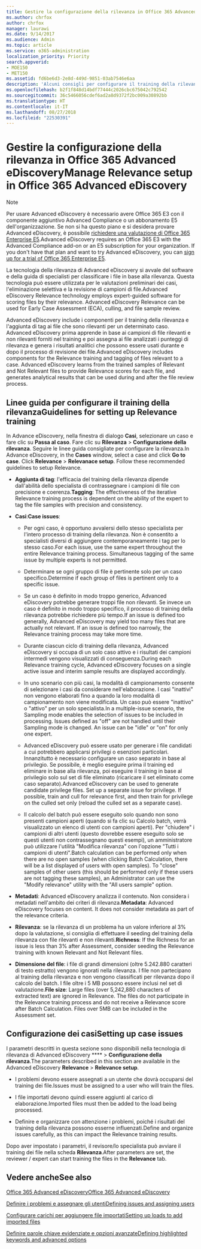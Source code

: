 ```yaml
---
title: Gestire la configurazione della rilevanza in Office 365 Advanced eDiscovery
ms.author: chrfox
author: chrfox
manager: laurawi
ms.date: 9/14/2017
ms.audience: Admin
ms.topic: article
ms.service: o365-administration
localization_priority: Priority
search.appverid:
- MOE150
- MET150
ms.assetid: fd6be6d3-2e8d-449d-9851-03ab7546e6aa
description: 'Alcuni consigli per configurare il training della rilevanza in Office 365 Advanced eDiscovery per classificare i file in base alla rilevanza e generare risultati analitici.  '
ms.openlocfilehash: b2f1f848d14bdf77444c2026cbc675042c792542
ms.sourcegitcommit: 36c5466056cdef6ad2a8d9372f2bc009a30892bb
ms.translationtype: HT
ms.contentlocale: it-IT
ms.lasthandoff: 08/27/2018
ms.locfileid: "22530391"
---
```

# <a name="manage-relevance-setup-in-office-365-advanced-ediscovery"></a><span data-ttu-id="5639e-103">Gestire la configurazione della rilevanza in Office 365 Advanced eDiscovery</span><span class="sxs-lookup"><span data-stu-id="5639e-103">Manage Relevance setup in Office 365 Advanced eDiscovery</span></span>

> [!NOTE]
> <span data-ttu-id="5639e-p101">Per usare Advanced eDiscovery è necessario avere Office 365 E3 con il componente aggiuntivo Advanced Compliance o un abbonamento E5 dell'organizzazione. Se non si ha questo piano e si desidera provare Advanced eDiscovery, è possibile [richiedere una valutazione di Office 365 Enterprise E5](https://go.microsoft.com/fwlink/p/?LinkID=698279).</span><span class="sxs-lookup"><span data-stu-id="5639e-p101">Advanced eDiscovery requires an Office 365 E3 with the Advanced Compliance add-on or an E5 subscription for your organization. If you don't have that plan and want to try Advanced eDiscovery, you can [sign up for a trial of Office 365 Enterprise E5](https://go.microsoft.com/fwlink/p/?LinkID=698279).</span></span> 
  
 <span data-ttu-id="5639e-p102">La tecnologia della rilevanza di Advanced eDiscovery si avvale del software e della guida di specialisti per classificare i file in base alla rilevanza. Questa tecnologia può essere utilizzata per le valutazioni preliminari dei casi, l'eliminazione selettiva e la revisione di campioni di file.</span><span class="sxs-lookup"><span data-stu-id="5639e-p102">Advanced eDiscovery Relevance technology employs expert-guided software for scoring files by their relevance. Advanced eDiscovery Relevance can be used for Early Case Assessment (ECA), culling, and file sample review.</span></span> 
  
 <span data-ttu-id="5639e-p103">Advanced eDiscovery include i componenti per il training della rilevanza e l'aggiunta di tag ai file che sono rilevanti per un determinato caso. Advanced eDiscovery prima apprende in base ai campioni di file rilevanti e non rilevanti forniti nel training e poi assegna ai file analizzati i punteggi di rilevanza e genera i risultati analitici che possono essere usati durante e dopo il processo di revisione dei file.</span><span class="sxs-lookup"><span data-stu-id="5639e-p103">Advanced eDiscovery includes components for the Relevance training and tagging of files relevant to a case. Advanced eDiscovery learns from the trained samples of Relevant and Not Relevant files to provide Relevance scores for each file, and generates analytical results that can be used during and after the file review process.</span></span> 
  
## <a name="guidelines-for-setting-up-relevance-training"></a><span data-ttu-id="5639e-110">Linee guida per configurare il training della rilevanza</span><span class="sxs-lookup"><span data-stu-id="5639e-110">Guidelines for setting up Relevance training</span></span>

 <span data-ttu-id="5639e-p104">In Advance eDiscovery, nella finestra di dialogo **Casi**, selezionare un caso e fare clic su **Passa al caso**. Fare clic su **Rilevanza** \> **Configurazione della rilevanza**. Seguire le linee guida consigliate per configurare la rilevanza.</span><span class="sxs-lookup"><span data-stu-id="5639e-p104">In Advance eDiscovery, in the **Cases** window, select a case and click **Go to case**. Click **Relevance** \> **Relevanace setup**. Follow these recommended guidelines to setup Relevance.</span></span> 
  
- <span data-ttu-id="5639e-114">**Aggiunta di tag**: l'efficacia del training della rilevanza dipende dall'abilità dello specialista di contrassegnare i campioni di file con precisione e coerenza.</span><span class="sxs-lookup"><span data-stu-id="5639e-114">**Tagging**: The effectiveness of the iterative Relevance training process is dependent on the ability of the expert to tag the file samples with precision and consistency.</span></span>
    
- <span data-ttu-id="5639e-115">**Casi**:</span><span class="sxs-lookup"><span data-stu-id="5639e-115">**Case issues**:</span></span> 
    
  - <span data-ttu-id="5639e-p105">Per ogni caso, è opportuno avvalersi dello stesso specialista per l'intero processo di training della rilevanza. Non è consentito a specialisti diversi di aggiungere contemporaneamente i tag per lo stesso caso.</span><span class="sxs-lookup"><span data-stu-id="5639e-p105">For each issue, use the same expert throughout the entire Relevance training process. Simultaneous tagging of the same issue by multiple experts is not permitted.</span></span>
    
  - <span data-ttu-id="5639e-118">Determinare se ogni gruppo di file è pertinente solo per un caso specifico.</span><span class="sxs-lookup"><span data-stu-id="5639e-118">Determine if each group of files is pertinent only to a specific issue.</span></span> 
    
  - <span data-ttu-id="5639e-p106">Se un caso è definito in modo troppo generico, Advanced eDiscovery potrebbe generare troppi file non rilevanti. Se invece un caso è definito in modo troppo specifico, il processo di training della rilevanza potrebbe richiedere più tempo.</span><span class="sxs-lookup"><span data-stu-id="5639e-p106">If an issue is defined too generally, Advanced eDiscovery may yield too many files that are actually not relevant. If an issue is defined too narrowly, the Relevance training process may take more time.</span></span> 
    
  - <span data-ttu-id="5639e-121">Durante ciascun ciclo di training della rilevanza, Advanced eDiscovery si occupa di un solo caso attivo e i risultati dei campioni intermedi vengono visualizzati di conseguenza.</span><span class="sxs-lookup"><span data-stu-id="5639e-121">During each Relevance training cycle, Advanced eDiscovery focuses on a single active issue and interim sample results are displayed accordingly.</span></span>
    
  - <span data-ttu-id="5639e-p107">In uno scenario con più casi, la modalità di campionamento consente di selezionare i casi da considerare nell'elaborazione. I casi "inattivi" non vengono elaborati fino a quando la loro modalità di campionamento non viene modificata. Un caso può essere "inattivo" o "attivo" per un solo specialista.</span><span class="sxs-lookup"><span data-stu-id="5639e-p107">In a multiple-issue scenario, the Sampling mode enables the selection of issues to be included in processing. Issues defined as "off" are not handled until their Sampling mode is changed. An issue can be "idle" or "on" for only one expert.</span></span>
    
  -  <span data-ttu-id="5639e-p108">Advanced eDiscovery può essere usato per generare i file candidati a cui potrebbero applicarsi privilegi o esenzioni particolari. Innanzitutto è necessario configurare un caso separato in base al privilegio. Se possibile, è meglio eseguire prima il training ed eliminare in base alla rilevanza, poi eseguire il training in base al privilegio solo sul set di file eliminato (ricaricare il set eliminato come caso separato).</span><span class="sxs-lookup"><span data-stu-id="5639e-p108">Advanced eDiscovery can be used to generate candidate privilege files. Set up a separate issue for privilege. If possible, train and cull for relevance first, and then train for privilege on the culled set only (reload the culled set as a separate case).</span></span> 
    
  - <span data-ttu-id="5639e-p109">Il calcolo del batch può essere eseguito solo quando non sono presenti campioni aperti (quando si fa clic su Calcolo batch, verrà visualizzato un elenco di utenti con campioni aperti). Per "chiudere" i campioni di altri utenti (questo dovrebbe essere eseguito solo se questi utenti non contrassegnano questi esempi), un amministratore può utilizzare l'utilità "Modifica rilevanza" con l'opzione "Tutti i campioni di utenti".</span><span class="sxs-lookup"><span data-stu-id="5639e-p109">Batch calculation can be performed only when there are no open samples (when clicking Batch Calculation, there will be a list displayed of users with open samples). To "close" samples of other users (this should be performed only if these users are not tagging these samples), an Administrator can use the "Modify relevance" utility with the "All users sample" option.</span></span>
    
- <span data-ttu-id="5639e-p110">**Metadati**: Advanced eDiscovery analizza il contenuto. Non considera i metadati nell'ambito dei criteri di rilevanza.</span><span class="sxs-lookup"><span data-stu-id="5639e-p110">**Metadata**: Advanced eDiscovery focuses on content. It does not consider metadata as part of the relevance criteria.</span></span> 
    
- <span data-ttu-id="5639e-132">**Rilevanza**: se la rilevanza di un problema ha un valore inferiore al 3% dopo la valutazione, si consiglia di effettuare il seeding del training della rilevanza con file rilevanti e non rilevanti.</span><span class="sxs-lookup"><span data-stu-id="5639e-132">**Richness**: If the Richness for an issue is less than 3% after Assessment, consider seeding the Relevance training with known Relevant and Not Relevant files.</span></span>
    
- <span data-ttu-id="5639e-p111">**Dimensione del file**: i file di grandi dimensioni (oltre 5.242.880 caratteri di testo estratto) vengono ignorati nella rilevanza. I file non partecipano al training della rilevanza e non vengono classificati per rilevanza dopo il calcolo del batch. I file oltre i 5 MB possono essere inclusi nel set di valutazione.</span><span class="sxs-lookup"><span data-stu-id="5639e-p111">**File size**: Large files (over 5,242,880 characters of extracted text) are ignored in Relevance. The files do not participate in the Relevance training process and do not receive a Relevance score after Batch Calculation. Files over 5MB can be included in the Assessment set.</span></span>
    
## <a name="setting-up-case-issues"></a><span data-ttu-id="5639e-136">Configurazione dei casi</span><span class="sxs-lookup"><span data-stu-id="5639e-136">Setting up case issues</span></span>

<span data-ttu-id="5639e-137">I parametri descritti in questa sezione sono disponibili nella tecnologia di rilevanza di Advanced eDiscovery \*\*\*\* \> **Configurazione della rilevanza**.</span><span class="sxs-lookup"><span data-stu-id="5639e-137">The parameters described in this section are available in the Advanced eDiscovery **Relevance** \> **Relevance setup**.</span></span> 
  
- <span data-ttu-id="5639e-138">I problemi devono essere assegnati a un utente che dovrà occuparsi del training dei file.</span><span class="sxs-lookup"><span data-stu-id="5639e-138">Issues must be assigned to a user who will train the files.</span></span>
    
- <span data-ttu-id="5639e-139">I file importati devono quindi essere aggiunti al carico di elaborazione.</span><span class="sxs-lookup"><span data-stu-id="5639e-139">Imported files must then be added to the load being processed.</span></span>
    
- <span data-ttu-id="5639e-140">Definire e organizzare con attenzione i problemi, poiché i risultati del training della rilevanza possono esserne influenzati.</span><span class="sxs-lookup"><span data-stu-id="5639e-140">Define and organize issues carefully, as this can impact the Relevance training results.</span></span>
    
<span data-ttu-id="5639e-141">Dopo aver impostato i parametri, il revisore/lo specialista può avviare il training dei file nella scheda **Rilevanza**.</span><span class="sxs-lookup"><span data-stu-id="5639e-141">After parameters are set, the reviewer / expert can start training the files in the **Relevance** tab.</span></span> 
  
## <a name="see-also"></a><span data-ttu-id="5639e-142">Vedere anche</span><span class="sxs-lookup"><span data-stu-id="5639e-142">See also</span></span>

[<span data-ttu-id="5639e-143">Office 365 Advanced eDiscovery</span><span class="sxs-lookup"><span data-stu-id="5639e-143">Office 365 Advanced eDiscovery</span></span>](office-365-advanced-ediscovery.md)
  
[<span data-ttu-id="5639e-144">Definire i problemi e assegnare gli utenti</span><span class="sxs-lookup"><span data-stu-id="5639e-144">Defining issues and assigning users</span></span>](define-issues-and-assign-users.md)
  
[<span data-ttu-id="5639e-145">Configurare carichi per aggiungere file importati</span><span class="sxs-lookup"><span data-stu-id="5639e-145">Setting up loads to add imported files</span></span>](set-up-loads-to-add-imported-files.md)
  
[<span data-ttu-id="5639e-146">Definire parole chiave evidenziate e opzioni avanzate</span><span class="sxs-lookup"><span data-stu-id="5639e-146">Defining highlighted keywords and advanced options</span></span>](define-highlighted-keywords-and-advanced-options.md)

